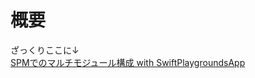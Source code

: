 # 概要
ざっくりここに↓<br>
[SPMでのマルチモジュール構成 with SwiftPlaygroundsApp](https://zenn.dev/articles/fb8d1470a2054c)
